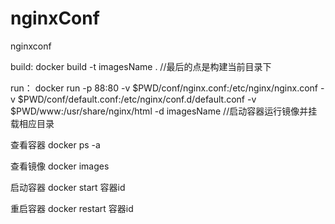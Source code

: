 # nginxConf
nginxconf

build: docker build -t imagesName . //最后的点是构建当前目录下

run： docker run -p 88:80 -v $PWD/conf/nginx.conf:/etc/nginx/nginx.conf -v $PWD/conf/default.conf:/etc/nginx/conf.d/default.conf -v $PWD/www:/usr/share/nginx/html -d imagesName //启动容器运行镜像并挂载相应目录

查看容器 docker ps -a

查看镜像 docker images

启动容器 docker start 容器id

重启容器 docker restart 容器id